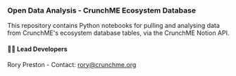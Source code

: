 ### Open Data Analysis - CrunchME Ecosystem Database

This repository contains Python notebooks for pulling and analysing data from CrunchME's ecosystem database tables, via the CrunchME Notion API.

#### 🧑‍💻 Lead Developers

Rory Preston - Contact: rory@crunchme.org
